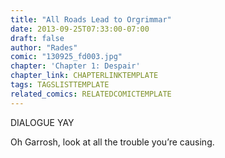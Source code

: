 ```yaml
---
title: "All Roads Lead to Orgrimmar"
date: 2013-09-25T07:33:00-07:00
draft: false
author: "Rades"
comic: "130925_fd003.jpg"
chapter: 'Chapter 1: Despair'
chapter_link: CHAPTERLINKTEMPLATE
tags: TAGSLISTTEMPLATE
related_comics: RELATEDCOMICTEMPLATE
---
```


DIALOGUE YAY


Oh Garrosh, look at all the trouble you’re causing.

